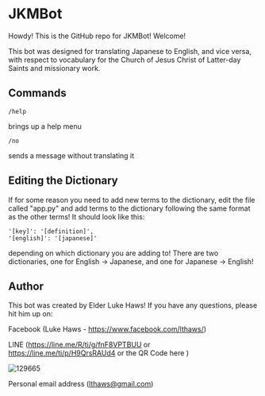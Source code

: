 # JKMBot

Howdy! This is the GitHub repo for JKMBot! Welcome! 

This bot was designed for translating Japanese to English, and vice versa, with respect to vocabulary for the Church of Jesus Christ of Latter-day Saints and missionary work. 

## Commands
    /help
  brings up a help menu

    /no
  sends a message without translating it

## Editing the Dictionary
If for some reason you need to add new terms to the dictionary, edit the file called "app.py" and add terms to the dictionary following the same format as the other terms! It should look like this:

    '[key]': '[definition]',
    '[english]': '[japanese]'
  
depending on which dictionary you are adding to! There are two dictionaries, one for English -> Japanese, and one for Japanese -> English!

## Author
This bot was created by Elder Luke Haws! If you have any questions, please hit him up on:

Facebook (Luke Haws - https://www.facebook.com/lthaws/)

LINE (https://line.me/R/ti/g/fnF8VPTBUU or https://line.me/ti/p/H9QrsRAUd4 or the QR Code here )

![129665](https://github.com/user-attachments/assets/3f08a6fe-3be3-46ea-8851-76b70efa9d84)

Personal email address (lthaws@gmail.com)
